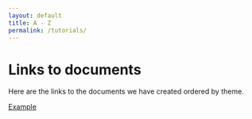 ```yaml
---
layout: default
title: A - Z
permalink: /tutorials/
---
```


# Links to documents
Here are the links to the documents we have created ordered by theme.

[Example](../docs/example)

